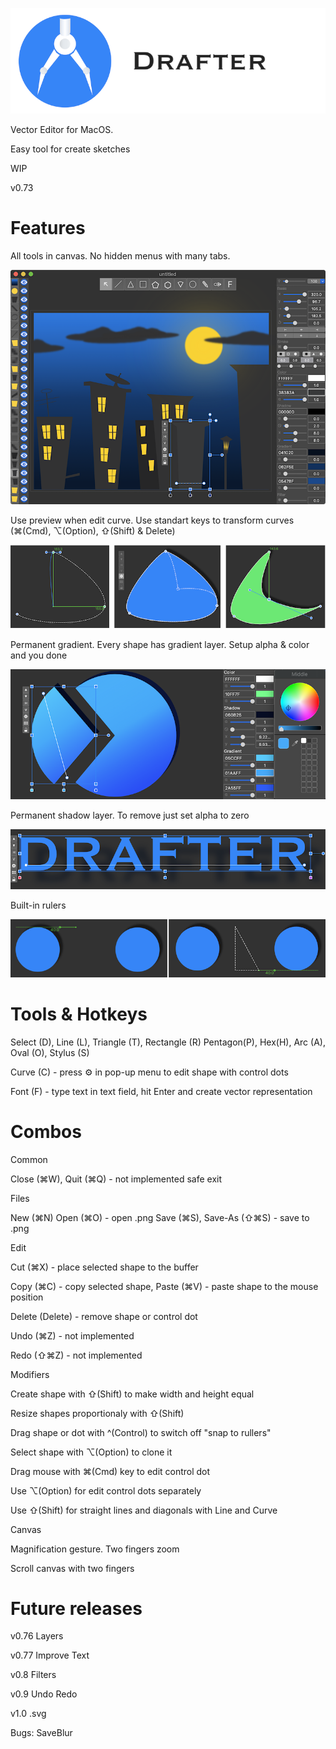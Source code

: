 ![Screenshot](screenshot/logo.png)

Vector Editor for MacOS.

Easy tool for create sketches

WIP

v0.73

# Features

All tools in canvas. No hidden menus with many tabs.

![Screenshot](screenshot/screenshot1.png)

Use preview when edit curve. Use standart keys to transform curves (⌘(Cmd), ⌥(Option), ⇧(Shift) & Delete)

![Screenshot](screenshot/screenshot2.png)

Permanent gradient. Every shape has gradient layer.  Setup alpha & color and you done

![Screenshot](screenshot/screenshot3.png)

Permanent shadow layer. To remove just set alpha to zero

![Screenshot](screenshot/screenshot4.png)

Built-in rulers

![Screenshot](screenshot/screenshot5.png)


# Tools & Hotkeys

Select (D), Line (L), Triangle (T), Rectangle (R) Pentagon(P), Hex(H), Arc (A), Oval (O), Stylus (S)

Curve (C) - press ⚙ in pop-up menu to edit shape with control dots

Font (F) - type text in text field, hit Enter and create vector representation

# Combos

Common

Close (⌘W), Quit (⌘Q) - not implemented safe exit


Files

New (⌘N) Open (⌘O) - open .png  Save (⌘S), Save-As (⇧⌘S) - save to .png


Edit

Cut (⌘X) - place selected shape to the buffer

Copy (⌘C) - copy selected shape, Paste (⌘V) - paste shape to the mouse position

Delete (Delete) - remove shape or control dot

Undo (⌘Z) - not implemented

Redo (⇧⌘Z) - not implemented


Modifiers

Create shape with ⇧(Shift) to make width and height equal

Resize shapes proportionaly with ⇧(Shift)

Drag shape or dot with ^(Control) to switch off "snap to rullers"

Select shape with ⌥(Option) to clone it

Drag mouse with  ⌘(Cmd) key to edit control dot

Use ⌥(Option) for edit control dots separately

Use ⇧(Shift) for straight lines and diagonals with Line and Curve

Canvas

Magnification gesture. Two fingers zoom

Scroll canvas with two fingers


# Future releases

v0.76 Layers

v0.77 Improve Text

v0.8 Filters

v0.9 Undo Redo

v1.0 .svg

Bugs:  SaveBlur



